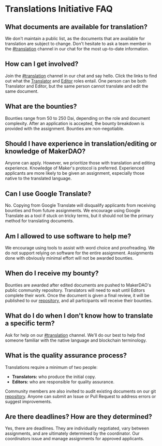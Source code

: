 # Translations Initiative FAQ

## What documents are available for translation?

We don't maintain a public list, as the documents that are available for translation are subject to change. Don't hesitate to ask a team member in the [#translation](https://chat.makerdao.com/channel/translation) channel in our chat for the most up-to-date information.

## How can I get involved?

Join the [#translation](https://chat.makerdao.com/channel/translation) channel in our chat and say hello. Click the links to find out what the [Translator](./translator-quick-start-guide.md) and [Editor](./editor-quick-start-guide.md) roles entail. One person can be both Translator and Editor, but the same person cannot translate and edit the same document.

## What are the bounties?

Bounties range from 50 to 250 Dai, depending on the role and document complexity. After an application is accepted, the bounty breakdown is provided with the assignment. Bounties are non-negotiable.

## Should I have experience in translation/editing or knowledge of MakerDAO?

Anyone can apply. However, we prioritize those with translation and editing experience. Knowledge of Maker's protocol is preferred. Experienced applicants are more likely to be given an assignment, especially those native to the translated language.

## Can I use Google Translate?

No. Copying from Google Translate will disqualify applicants from receiving bounties and from future assignments. We encourage using Google Translate as a tool if stuck on tricky terms, but it should not be the primary method for translating documents.

## Am I allowed to use software to help me?

We encourage using tools to assist with word choice and proofreading. We do not support relying on software for the entire assignment. Assignments done with obviously minimal effort will not be awarded bounties.

## When do I receive my bounty?

Bounties are awarded after edited documents are pushed to MakerDAO's public community repository. Translators will need to wait until Editors complete their work. Once the document is given a final review, it will be published to our [repository](https://github.com/makerdao/community), and all participants will receive their bounties.

## What do I do when I don't know how to translate a specific term?

Ask for help on our [#translation](https://chat.makerdao.com/channel/translation) channel. We'll do our best to help find someone familiar with the native language and blockchain terminology.

## What is the quality assurance process?

Translations require a minimum of two people:

- **Translators:** who produce the initial copy.
- **Editors:** who are responsible for quality assurance.

Community members are also invited to audit existing documents on our git [repository](https://github.com/makerdao/community). Anyone can submit an Issue or Pull Request to address errors or suggest improvements.

## Are there deadlines? How are they determined?

Yes, there are deadlines. They are individually negotiated, vary between assignments, and are ultimately determined by the coordinator. Our coordinators issue and manage assignments for approved applicants.
